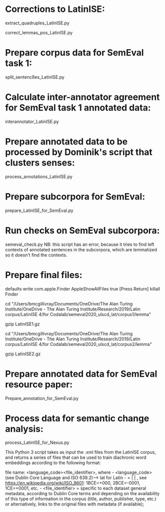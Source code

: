 # Corrections to LatinISE:

extract_quadruples_LatinISE.py

correct_lemmas_pos_LatinISE.py

# Prepare corpus data for SemEval task 1:

split_sentencßes_LatinISE.py

# Calculate inter-annotator agreement for SemEval task 1 annotated data:

interannotator_LatinISE.py


# Prepare annotated data to be processed by Dominik's script that clusters senses:

process_annotations_LatinISE.py


# Prepare subcorpora for SemEval:

prepare_LatinISE_for_SemEval.py

# Run checks on SemEval subcorpora:

semeval_check.py
NB: this script has an error, because it tries to find left contexts of annotated sentences in the subcorpora, which are lemmatized so it doesn't find the contexts.

# Prepare final files:

defaults write com.apple.Finder AppleShowAllFiles true
[Press Return] killall Finder

cd "/Users/bmcgillivray/Documents/OneDrive/The Alan Turing Institute/OneDrive - The Alan Turing Institute/Research/2019/Latin corpus/LatinISE 4/for Codalab/semeval2020_ulscd_lat/corpus1/lemma"

gzip LatinISE1.gz

cd "/Users/bmcgillivray/Documents/OneDrive/The Alan Turing Institute/OneDrive - The Alan Turing Institute/Research/2019/Latin corpus/LatinISE 4/for Codalab/semeval2020_ulscd_lat/corpus2/lemma"

gzip LatinISE2.gz

# Prepare annotated data for SemEval resource paper:

Prepare_annotation_for_SemEval.py

# Process data for semantic change analysis:

process_LatinISE_for_Nexus.py

This Python 3 script takes as input the .xml files from the LatinISE corpus, 
and returns a series of files that can be used to train diachronic word embeddings according 
to the following format:

file name: <language_code><date><file_identifier>, where
	- <language_code> (see Dublin Core Language and ISO 639.2)--> lat for Latin
	- <date> = <YYYY> | <YYYY-MM> | <YYYY-MM-DD>, see https://en.wikipedia.org/wiki/ISO_8601: 1BCE=+000, 2BCE=-0001, 1CE=+0001, etc. 
	- <file_identifier> = specific to each dataset
general metadata, according to Dublin Core terms and depending on the availability of this type of information in the corpus (title, author, publisher, type, etc.) or alternatively, links to the original files with metadata (if available);

